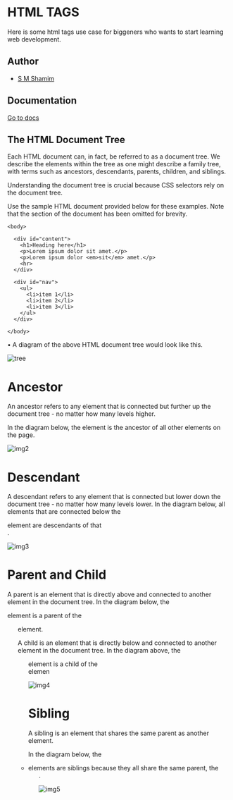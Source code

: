 # HTML TAGS

Here is some html tags use case for biggeners who wants to start learning web development.

## Author
- [S M Shamim](https://github.com/smwithgithub)

## Documentation

[Go to docs](https://github.com/smwithgithub/web_thriler)

## The HTML Document Tree
Each HTML document can, in fact, be referred to as a document tree. We describe the elements within the tree as one might describe a family tree, with terms such as ancestors, descendants, parents, children, and siblings.

Understanding the document tree is crucial because CSS selectors rely on the document tree.

Use the sample HTML document provided below for these examples. Note that the <head> section of the document has been omitted for brevity.

```
<body>

  <div id="content">
    <h1>Heading here</h1>
    <p>Lorem ipsum dolor sit amet.</p>
    <p>Lorem ipsum dolor <em>sit</em> amet.</p>
    <hr>
  </div>
  
  <div id="nav">
    <ul>
      <li>item 1</li>
      <li>item 2</li>
      <li>item 3</li>
    </ul>
  </div>

</body>
```

• A diagram of the above HTML document tree would look like this.

![tree](https://github.com/smwithgithub/web_thriler/assets/126904136/de7a85d2-9cc2-41d8-81c9-0d6ff195d75b)

# Ancestor
An ancestor refers to any element that is connected but further up the document tree - no matter how many levels higher.

In the diagram below, the <body> element is the ancestor of all other elements on the page.

![img2](https://github.com/smwithgithub/web_thriler/assets/126904136/36e73b9c-5519-4154-98ed-df7bac4b982a)

# Descendant
A descendant refers to any element that is connected but lower down the document tree - no matter how many levels lower.
In the diagram below, all elements that are connected below the <div> element are descendants of that <div>.

![img3](https://github.com/smwithgithub/web_thriler/assets/126904136/dfcd4a66-201f-4ef9-9f5b-48b398bf66cb)

# Parent and Child
A parent is an element that is directly above and connected to another element in the document tree. In the diagram below, the <div> element is a parent of the <ul> element.

A child is an element that is directly below and connected to another element in the document tree. In the diagram above, the <ul> element is a child of the <div> elemen

![img4](https://github.com/smwithgithub/web_thriler/assets/126904136/9695c174-b39b-498d-bfc0-0952624d7ff7)

# Sibling
A sibling is an element that shares the same parent as another element.

In the diagram below, the <li> elements are siblings because they all share the same parent, the <ul>.

![img5](https://github.com/smwithgithub/web_thriler/assets/126904136/a1bbe2ab-8a14-47f6-89dd-6bee235fe7ce)
